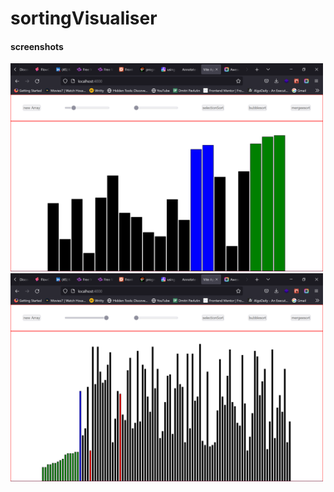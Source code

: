 # sortingVisualiser

#### screenshots

<img src="/ss/sort1.png" width="500" alt='sort 1' />
<img src="/ss/sort2.png" width="500" alt='sort 1' />
